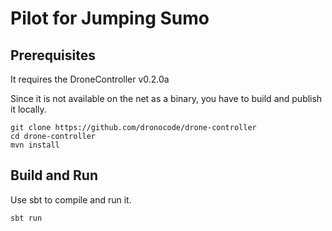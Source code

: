 # Pilot for Jumping Sumo

## Prerequisites

It requires the DroneController v0.2.0a

Since it is not available on the net as a binary, 
you have to build and publish it locally.

```
git clone https://github.com/dronocode/drone-controller
cd drone-controller
mvn install
```

## Build and Run

Use sbt to compile and run it.

```
sbt run
```
